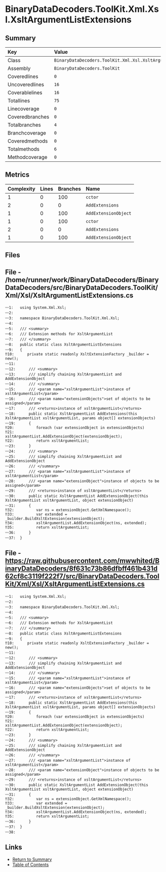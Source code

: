 ﻿# BinaryDataDecoders.ToolKit.Xml.Xsl.XsltArgumentListExtensions

## Summary

| Key             | Value                                                           |
| :-------------- | :-------------------------------------------------------------- |
| Class           | `BinaryDataDecoders.ToolKit.Xml.Xsl.XsltArgumentListExtensions` |
| Assembly        | `BinaryDataDecoders.ToolKit`                                    |
| Coveredlines    | `0`                                                             |
| Uncoveredlines  | `16`                                                            |
| Coverablelines  | `16`                                                            |
| Totallines      | `75`                                                            |
| Linecoverage    | `0`                                                             |
| Coveredbranches | `0`                                                             |
| Totalbranches   | `4`                                                             |
| Branchcoverage  | `0`                                                             |
| Coveredmethods  | `0`                                                             |
| Totalmethods    | `6`                                                             |
| Methodcoverage  | `0`                                                             |

## Metrics

| Complexity | Lines | Branches | Name                 |
| :--------- | :---- | :------- | :------------------- |
| 1          | 0     | 100      | `cctor`              |
| 2          | 0     | 0        | `AddExtensions`      |
| 1          | 0     | 100      | `AddExtensionObject` |
| 1          | 0     | 100      | `cctor`              |
| 2          | 0     | 0        | `AddExtensions`      |
| 1          | 0     | 100      | `AddExtensionObject` |

## Files

## File - /home/runner/work/BinaryDataDecoders/BinaryDataDecoders/src/BinaryDataDecoders.ToolKit/Xml/Xsl/XsltArgumentListExtensions.cs

```CSharp
〰1:   using System.Xml.Xsl;
〰2:   
〰3:   namespace BinaryDataDecoders.ToolKit.Xml.Xsl;
〰4:   
〰5:   /// <summary>
〰6:   /// Extension methods for XsltArgumentList
〰7:   /// </summary>
〰8:   public static class XsltArgumentListExtensions
〰9:   {
‼10:      private static readonly XsltExtensionFactory _builder = new();
〰11:  
〰12:      /// <summary>
〰13:      /// simplify chaining XsltArgumentList and AddExtensionObject
〰14:      /// </summary>
〰15:      /// <param name="xsltArgumentList">instance of xsltArgumentList</param>
〰16:      /// <param name="extensionObjects">set of objects to be assigned</param>
〰17:      /// <returns>instance of xsltArgumentList</returns>
〰18:      public static XsltArgumentList AddExtensions(this XsltArgumentList xsltArgumentList, params object[] extensionObjects)
〰19:      {
‼20:          foreach (var extensionObject in extensionObjects)
‼21:              xsltArgumentList.AddExtensionObject(extensionObject);
‼22:          return xsltArgumentList;
〰23:      }
〰24:      /// <summary>
〰25:      /// simplify chaining XsltArgumentList and AddExtensionObject
〰26:      /// </summary>
〰27:      /// <param name="xsltArgumentList">instance of xsltArgumentList</param>
〰28:      /// <param name="extensionObject">instance of objects to be assigned</param>
〰29:      /// <returns>instance of xsltArgumentList</returns>
〰30:      public static XsltArgumentList AddExtensionObject(this XsltArgumentList xsltArgumentList, object extensionObject)
〰31:      {
‼32:          var ns = extensionObject.GetXmlNamespace();
‼33:          var extended = _builder.BuildXsltExtension(extensionObject);
‼34:          xsltArgumentList.AddExtensionObject(ns, extended);
‼35:          return xsltArgumentList;
〰36:      }
〰37:  }
```

## File - https://raw.githubusercontent.com/mwwhited/BinaryDataDecoders/8f631c73b86dfbff461b431d62cf8c3119f222f7/src/BinaryDataDecoders.ToolKit/Xml/Xsl/XsltArgumentListExtensions.cs

```CSharp
〰1:   using System.Xml.Xsl;
〰2:   
〰3:   namespace BinaryDataDecoders.ToolKit.Xml.Xsl;
〰4:   
〰5:   /// <summary>
〰6:   /// Extension methods for XsltArgumentList
〰7:   /// </summary>
〰8:   public static class XsltArgumentListExtensions
〰9:   {
‼10:      private static readonly XsltExtensionFactory _builder = new();
〰11:  
〰12:      /// <summary>
〰13:      /// simplify chaining XsltArgumentList and AddExtensionObject
〰14:      /// </summary>
〰15:      /// <param name="xsltArgumentList">instance of xsltArgumentList</param>
〰16:      /// <param name="extensionObjects">set of objects to be assigned</param>
〰17:      /// <returns>instance of xsltArgumentList</returns>
〰18:      public static XsltArgumentList AddExtensions(this XsltArgumentList xsltArgumentList, params object[] extensionObjects)
〰19:      {
‼20:          foreach (var extensionObject in extensionObjects)
‼21:              xsltArgumentList.AddExtensionObject(extensionObject);
‼22:          return xsltArgumentList;
〰23:      }
〰24:      /// <summary>
〰25:      /// simplify chaining XsltArgumentList and AddExtensionObject
〰26:      /// </summary>
〰27:      /// <param name="xsltArgumentList">instance of xsltArgumentList</param>
〰28:      /// <param name="extensionObject">instance of objects to be assigned</param>
〰29:      /// <returns>instance of xsltArgumentList</returns>
〰30:      public static XsltArgumentList AddExtensionObject(this XsltArgumentList xsltArgumentList, object extensionObject)
〰31:      {
‼32:          var ns = extensionObject.GetXmlNamespace();
‼33:          var extended = _builder.BuildXsltExtension(extensionObject);
‼34:          xsltArgumentList.AddExtensionObject(ns, extended);
‼35:          return xsltArgumentList;
〰36:      }
〰37:  }
〰38:  
```

## Links

* [Return to Summary](Summary.md)
* [Table of Contents](../TOC.md)

